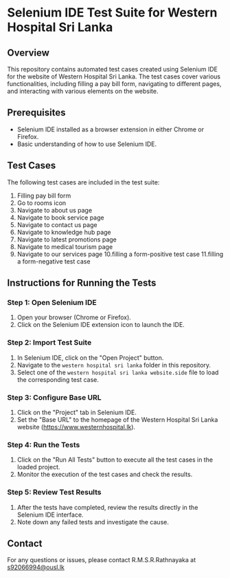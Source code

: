 # Selenium IDE Test Suite for Western Hospital Sri Lanka

## Overview

This repository contains automated test cases created using Selenium IDE for the website of Western Hospital Sri Lanka. The test cases cover various functionalities, including filling a pay bill form, navigating to different pages, and interacting with various elements on the website.

## Prerequisites

- Selenium IDE installed as a browser extension in either Chrome or Firefox.
- Basic understanding of how to use Selenium IDE.

## Test Cases

The following test cases are included in the test suite:

1. Filling pay bill form
2. Go to rooms icon
3. Navigate to about us page
4. Navigate to book service page
5. Navigate to contact us page
6. Navigate to knowledge hub page
7. Navigate to latest promotions page
8. Navigate to medical tourism page
9. Navigate to our services page
10.filling a form-positive test case
11.filling a form-negative test case


## Instructions for Running the Tests

### Step 1: Open Selenium IDE

1. Open your browser (Chrome or Firefox).
2. Click on the Selenium IDE extension icon to launch the IDE.

### Step 2: Import Test Suite

1. In Selenium IDE, click on the "Open Project" button.
2. Navigate to the `western hospital sri lanka` folder in this repository.
3. Select one of the `western hospital sri lanka website.side` file to load the corresponding test case.

### Step 3: Configure Base URL

1. Click on the "Project" tab in Selenium IDE.
2. Set the "Base URL" to the homepage of the Western Hospital Sri Lanka website (https://www.westernhospital.lk).

### Step 4: Run the Tests

1. Click on the "Run All Tests" button to execute all the test cases in the loaded project.
2. Monitor the execution of the test cases and check the results.

### Step 5: Review Test Results

1. After the tests have completed, review the results directly in the Selenium IDE interface.
2. Note down any failed tests and investigate the cause.


## Contact

For any questions or issues, please contact R.M.S.R.Rathnayaka at s92066994@ousl.lk
